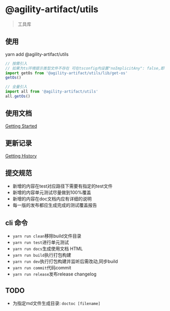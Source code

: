 # @agility-artifact/utils

> 工具库

## 使用

yarn add @agility-artifact/utils

```JavaScript
// 按需引入
// 如果为ts环境提示类型文件不存在 可在tsconfig内设置"noImplicitAny": false,即可
import getOs from '@agility-artifact/utils/lib/get-os'
getOs()

// 全量引入
import all from '@agility-artifact/utils'
all.getOs()
```

## 使用文档

[Getting Started](./docs/index.html)

## 更新记录

[Getting History](./CHANGELOG.md)

## 提交规范

* 新增的内容在test对应路径下需要有指定的test文件
* 新增的内容单元测试尽量做到100%覆盖
* 新增的内容在doc文档内应有详细的说明
* 每一版的发布都应生成完成的测试覆盖报告

## cli 命令

* `yarn run clean`移除build文件目录
* `yarn run test`进行单元测试
* `yarn run docs`生成使用文档 HTML
* `yarn run build`执行打包构建
* `yarn run dev`执行打包构建并监听后需改动,同步build
* `yarn run commit`代码commit
* `yarn run release`发布release changelog

## TODO

* 为指定md文件生成目录: `doctoc [filename]`
